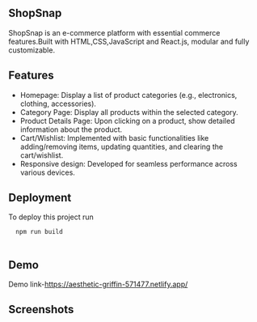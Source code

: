 ## ShopSnap

ShopSnap is an e-commerce platform with essential commerce features.Built with HTML,CSS,JavaScript and React.js, modular and fully customizable.


## Features

- Homepage:  Display a list of product categories (e.g., electronics, clothing, accessories).
- Category Page:  Display all products within the selected category.
- Product Details Page:  Upon clicking on a product, show detailed information about the product.
- Cart/Wishlist:  Implemented with basic functionalities like adding/removing items, updating quantities, and clearing the cart/wishlist.
- Responsive design:  Developed for seamless performance across various devices.





## Deployment

To deploy this project run

```bash
  npm run build
   
```


## Demo

Demo link-https://aesthetic-griffin-571477.netlify.app/


## Screenshots



